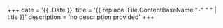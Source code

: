 +++
date = '{{ .Date }}'
title = '{{ replace .File.ContentBaseName "-" " " | title }}'
description = 'no description provided'
+++
